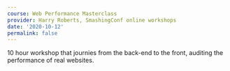 ```yaml
---
course: Web Performance Masterclass
provider: Harry Roberts, SmashingConf online workshops
date: '2020-10-12'
permalink: false
---
```


10 hour workshop that journies from the back-end to the front, auditing the performance
of real websites.

